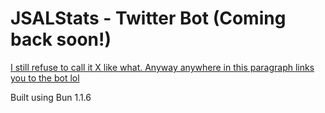 # JSALStats - Twitter Bot (Coming back soon!)

[I still refuse to call it X like what. Anyway anywhere in this paragraph links you to the bot lol](https://twitter.com/jsalstats)

Built using Bun 1.1.6